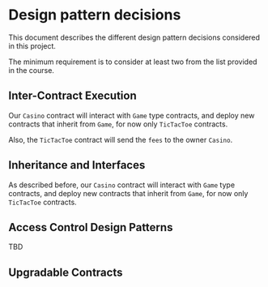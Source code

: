 # Design pattern decisions

This document describes the different design pattern decisions considered in this project.

The minimum requirement is to consider at least two from the list provided in the course.

## Inter-Contract Execution

Our `Casino` contract will interact with `Game` type contracts, and deploy new contracts that inherit from `Game`, for now only `TicTacToe` contracts.

Also, the `TicTacToe` contract will send the `fees` to the owner `Casino`.

## Inheritance and Interfaces

As described before, our `Casino` contract will interact with `Game` type contracts, and deploy new contracts that inherit from `Game`, for now only `TicTacToe` contracts.

## Access Control Design Patterns

TBD

## Upgradable Contracts

